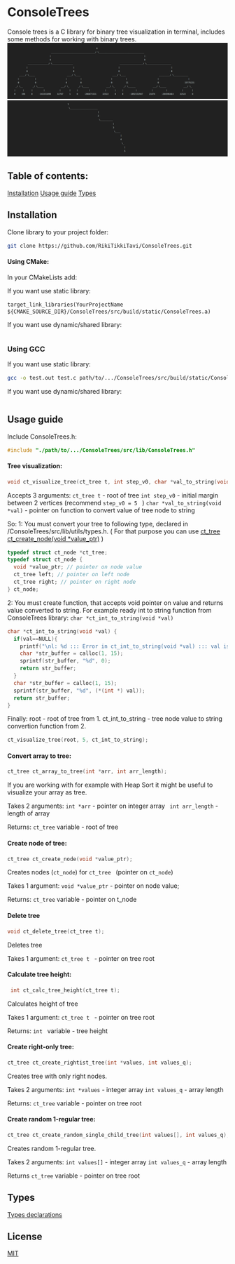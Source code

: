 # ConsoleTrees

Console trees is a C library for binary tree visualization in terminal, includes some methods for working
with binary trees.
![ConsoleTrees screenshot 1](https://github.com/RikiTikkiTavi/ConsoleTrees/blob/docs/docs/images/Screen1.png)
![ConsoleTrees screenshot 1](https://github.com/RikiTikkiTavi/ConsoleTrees/blob/docs/docs/images/Screen2.png)

## Table of contents:
[Installation](https://github.com/RikiTikkiTavi/ConsoleTrees#installation)
[Usage guide](https://github.com/RikiTikkiTavi/ConsoleTrees#usage--guide)
[Types](https://github.com/RikiTikkiTavi/ConsoleTrees#types)


## Installation

Clone library to your project folder:
```bash
git clone https://github.com/RikiTikkiTavi/ConsoleTrees.git
```

#### Using CMake:
In your CMakeLists add:

If you want use static library:
```
target_link_libraries(YourProjectName ${CMAKE_SOURCE_DIR}/ConsoleTrees/src/build/static/ConsoleTrees.a)
 ```
If you want use dynamic/shared library:
 ```
 ```

### Using GCC

If you want use static library:
```bash
gcc -o test.out test.c path/to/.../ConsoleTrees/src/build/static/ConsoleTrees.a
```

If you want use dynamic/shared library:
 ```
 ```

## Usage  guide

Include ConsoleTrees.h:
```c
#include "./path/to/.../ConsoleTrees/src/lib/ConsoleTrees.h"
```

   #### Tree visualization:
```c
void ct_visualize_tree(ct_tree t, int step_v0, char *val_to_string(void *val));
```

Accepts 3 arguments:
```ct_tree t``` - root of tree
```int step_v0```  - initial margin between 2 vertices (recommend ```step_v0 = 5 ``` )
```char *val_to_string(void *val)``` - pointer on function to convert value of tree node to string

So:
1: You must convert your tree to following type, declared in /ConsoleTrees/src/lib/utils/types.h.
( For that purpose you can use [ct_tree ct_create_node(void *value_ptr)](https://github.com/RikiTikkiTavi/ConsoleTrees#create-node-of-tree) )
```c
typedef struct ct_node *ct_tree;
typedef struct ct_node {
  void *value_ptr; // pointer on node value
  ct_tree left; // pointer on left node
  ct_tree right; // pointer on right node
} ct_node;
```
2: You must create function, that accepts void pointer on value and returns value converted to string. For example ready int to string function from ConsoleTrees library: ```char *ct_int_to_string(void *val)```
```c
char *ct_int_to_string(void *val) {
  if(val==NULL){
    printf("\nl: %d ::: Error in ct_int_to_string(void *val) ::: val is NULL\n", __LINE__);
    char *str_buffer = calloc(1, 15);
    sprintf(str_buffer, "%d", 0);
    return str_buffer;
  }
  char *str_buffer = calloc(1, 15);
  sprintf(str_buffer, "%d", (*(int *) val));
  return str_buffer;
}
```
  Finally:
  root - root of tree from 1.
  ct_int_to_string - tree node value to string convertion function from 2.
 ```c
 ct_visualize_tree(root, 5, ct_int_to_string);
  ```

#### Convert array to tree:
```c
ct_tree ct_array_to_tree(int *arr, int arr_length);
```
If you are working with for example with Heap Sort it might be useful to visualize your array as tree.

Takes 2 arguments:
``` int *arr ``` - pointer on integer array
```  int arr_length ``` - length of array

Returns:
```ct_tree```  variable - root of tree

#### Create node of tree:
 ```c
ct_tree ct_create_node(void *value_ptr);
```
Creates nodes (```ct_node```) for ```ct_tree ``` (pointer on ```ct_node```)

Takes 1 argument:
```void *value_ptr``` - pointer on node value;

Returns:
```ct_tree``` variable - pointer on t_node

#### Delete tree
```c
void ct_delete_tree(ct_tree t);
```
Deletes tree

Takes 1 argument:
```ct_tree t ``` - pointer on tree root

#### Calculate tree height:
```c
 int ct_calc_tree_height(ct_tree t);
```
Calculates height of tree

Takes 1 argument:
```ct_tree t ``` - pointer on tree root

Returns:
```int ``` variable - tree height

#### Create right-only tree:
```c
ct_tree ct_create_rightist_tree(int *values, int values_q);
```
Creates tree with only right nodes.

Takes 2 arguments:
```int *values``` - integer array
```int values_q``` - array length

Returns:
```ct_tree``` variable - pointer on tree root

#### Create random 1-regular tree:
``` c
ct_tree ct_create_random_single_child_tree(int values[], int values_q);
```
Creates random 1-regular tree.

Takes 2 arguments:
```int values[]``` - integer array
```int values_q``` - array length

Returns
```ct_tree``` variable - pointer on tree root

## Types
[Types declarations](https://github.com/RikiTikkiTavi/ConsoleTrees/blob/master/src/lib/utils/types.h)


## License
[MIT](https://choosealicense.com/licenses/mit/)